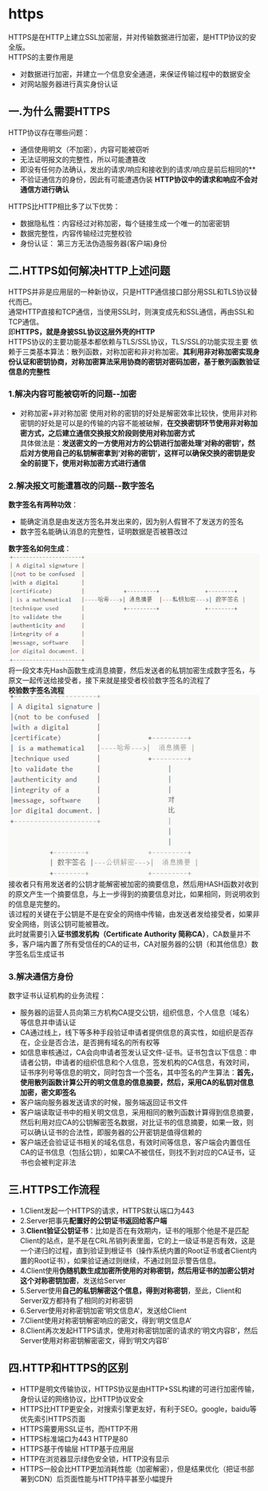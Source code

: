 # https

HTTPS是在HTTP上建立SSL加密层，并对传输数据进行加密，是HTTP协议的安全版。  
HTTPS的主要作用是

* 对数据进行加密，并建立一个信息安全通道，来保证传输过程中的数据安全
* 对网站服务器进行真实身份认证

## 一.为什么需要HTTPS

HTTP协议存在哪些问题：

* 通信使用明文（不加密），内容可能被窃听
* 无法证明报文的完整性，所以可能遭篡改
* 即没有任何办法确认，发出的请求/响应和接收到的请求/响应是前后相同的**
* 不验证通信方的身份，因此有可能遭遇伪装
**HTTP协议中的请求和响应不会对通信方进行确认**  

HTTPS比HTTP相比多了以下优势：

* 数据隐私性：内容经过对称加密，每个链接生成一个唯一的加密密钥
* 数据完整性，内容传输经过完整校验
* 身份认证： 第三方无法伪造服务器(客户端)身份

## 二.HTTPS如何解决HTTP上述问题

HTTPS并非是应用层的一种新协议，只是HTTP通信接口部分用SSL和TLS协议替代而已。  
通常HTTP直接和TCP通信，当使用SSL时，则演变成先和SSL通信，再由SSL和TCP通信。  
即**HTTPS，就是身披SSL协议这层外壳的HTTP**  
HTTPS协议的主要功能基本都依赖与TLS/SSL协议，TLS/SSL的功能实现主要 依赖于三类基本算法：散列函数，对称加密和非对称加密。**其利用非对称加密实现身份认证和密钥协商，对称加密算法采用协商的密钥对密码加密，基于散列函数验证信息的完整性**

### 1.解决内容可能被窃听的问题--加密

* 对称加密+非对称加密
使用对称的密钥的好处是解密效率比较快，使用非对称密钥的好处是可以是的传输的内容不能被破解，**在交换密钥环节使用非对称加密方式，之后建立通信交换报文阶段则使用对称加密方式**  
具体做法是：**发送密文的一方使用对方的公钥进行加密处理‘对称的密钥’，然后对方使用自己的私钥解密拿到‘对称的密钥’，这样可以确保交换的密钥是安全的前提下，使用对称加密方式进行通信**

### 2.解决报文可能遭篡改的问题--数字签名

**数字签名有两种功效**：

* 能确定消息是由发送方签名并发出来的，因为别人假冒不了发送方的签名
* 数字签名能确认消息的完整性，证明数据是否被篡改过

**数字签名如何生成**：
![数字签名如何生成](../../resource/blogs/images/https/https1.png)
将一段文本先Hash函数生成消息摘要，然后发送者的私钥加密生成数字签名，与原文一起传送给接受者，接下来就是接受者校验数字签名的流程了  
**校验数字签名流程**
![校验数字签名流程](../../resource/blogs/images/https/https2.png)
接收者只有用发送者的公钥才能解密被加密的摘要信息，然后用HASH函数对收到的原文产生一个摘要信息，与上一步得到的摘要信息对比，如果相同，则说明收到的信息是完整的。  
该过程的关键在于公钥是不是在安全的网络中传输，由发送者发给接受者，如果非安全网络，则该公钥可能被篡改。  
此时就需要引入**证书颁发机构（Certificate Authority 简称CA）**，CA数量并不多，客户端内置了所有受信任的CA的证书，CA对服务器的公钥（和其他信息）数字签名后生成证书

### 3.解决通信方身份

数字证书认证机构的业务流程：

* 服务器的运营人员向第三方机构CA提交公钥，组织信息，个人信息（域名）等信息并申请认证
* CA通过线上，线下等多种手段验证申请者提供信息的真实性，如组织是否存在，企业是否合法，是否拥有域名的所有权等
* 如信息审核通过，CA会向申请者签发认证文件-证书。证书包含以下信息：申请者公钥，申请者的组织信息和个人信息，签发机构的CA信息，有效时间，证书序列号等信息的明文，同时包含一个签名，其中签名的产生算法：**首先，使用散列函数计算公开的明文信息的信息摘要，然后，采用CA的私钥对信息加密，密文即签名**
* 客户端向服务器发送请求的时候，服务端返回证书文件
* 客户端读取证书中的相关明文信息，采用相同的散列函数计算得到信息摘要，然后利用对应CA的公钥解密签名数据，对比证书的信息摘要，如果一致，则可以确认证书的合法性，即服务器的公开密钥是值得信赖的
* 客户端还会验证证书相关的域名信息，有效时间等信息，客户端会内置信任CA的证书信息（包括公钥），如果CA不被信任，则找不到对应的CA证书，证书也会被判定非法

## 三.HTTPS工作流程

* 1.Client发起一个HTTPS的请求，HTTPS默认端口为443
* 2.Server把事先**配置好的公钥证书返回给客户端**
* 3.**Client验证公钥证书**：比如是否在有效期内，证书的哦那个他是不是匹配Client的站点，是不是在CRL吊销列表里面，它的上一级证书是否有效，这是一个递归的过程，直到验证到根证书（操作系统内置的Root证书或者Client内置的Root证书），如果验证通过则继续，不通过则显示警告信息。
* 4.Client使用**伪随机数生成加密所使用的对称密钥，然后用证书的加密公钥对这个对称密钥加密**，发送给Server
* 5.Server使用**自己的私钥解密这个信息，得到对称密钥**，至此，Client和Server双方都持有了相同的对称密钥
* 6.Server使用对称密钥加密‘明文信息A’，发送给Client
* 7.Client使用对称密钥解密响应的密文，得到‘明文信息A’
* 8.Client再次发起HTTPS请求，使用对称密钥加密的请求的‘明文内容B’，然后Server使用对称密钥解密密文，得到‘明文内容B’

## 四.HTTP和HTTPS的区别

* HTTP是明文传输协议，HTTPS协议是由HTTP+SSL构建的可进行加密传输，身份认证的网络协议，比HTTP协议安全
* HTTPS比HTTP更安全，对搜索引擎更友好，有利于SEO。google，baidu等优先索引HTTPS页面
* HTTPS需要用SSL证书，而HTTP不用
* HTTPS标准端口为443 HTTP是80
* HTTPS基于传输层 HTTP基于应用层
* HTTP在浏览器显示绿色安全锁，HTTP没有显示
* HTTPS一般会比HTTP更加消耗性能（加密解密），但是结果优化（把证书部署到CDN）后页面性能与HTTP持平甚至小幅提升
